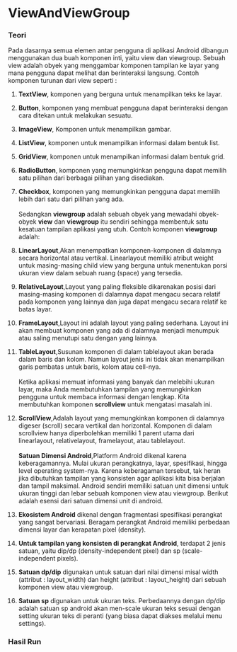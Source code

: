 # ViewAndViewGroup
### Teori
Pada dasarnya semua elemen antar pengguna di aplikasi Android dibangun menggunakan dua buah komponen inti, yaitu view dan viewgroup.
Sebuah view adalah obyek yang menggambar komponen tampilan ke layar yang mana pengguna dapat melihat dan berinteraksi langsung. Contoh komponen turunan dari view seperti :
1.  **TextView**, komponen yang berguna untuk menampilkan teks ke layar.
2. 	**Button**, komponen yang membuat pengguna dapat berinteraksi dengan cara ditekan untuk melakukan sesuatu.
3.  **ImageView**, Komponen untuk menampilkan gambar.
4.  **ListView**, komponen untuk menampilkan informasi dalam bentuk list.
5.	**GridView**, komponen untuk menampilkan informasi dalam bentuk grid.
6. 	**RadioButton**, komponen yang memungkinkan pengguna dapat memilih satu pilihan dari berbagai pilihan yang disediakan.
7.	**Checkbox**, komponen yang memungkinkan pengguna dapat memilih lebih dari satu dari pilihan yang ada. <br> <br>
Sedangkan **viewgroup** adalah sebuah obyek yang mewadahi obyek-obyek **view** dan **viewgroup** itu sendiri sehingga membentuk satu kesatuan tampilan aplikasi yang utuh. Contoh komponen **viewgroup** adalah: <br>
8.  **LinearLayout**,Akan menempatkan komponen-komponen di dalamnya secara horizontal atau vertikal. Linearlayout memiliki atribut weight untuk masing-masing child view yang berguna untuk menentukan porsi ukuran view dalam sebuah  ruang (space) yang tersedia.
9.  **RelativeLayout**,Layout yang paling fleksible dikarenakan posisi dari masing-masing komponen di dalamnya dapat mengacu secara relatif pada komponen yang lainnya dan juga dapat mengacu secara relatif ke batas layar.
10.  **FrameLayout**,Layout ini adalah layout yang paling sederhana. Layout ini akan membuat komponen yang ada di dalamnya menjadi menumpuk atau saling menutupi satu dengan yang lainnya.
11.  **TableLayout**,Susunan komponen di dalam tablelayout akan berada dalam baris dan kolom. Namun layout jenis ini tidak akan menampilkan garis pembatas untuk baris, kolom atau cell-nya. <br> <br>
Ketika aplikasi memuat informasi yang banyak dan melebihi ukuran layar, maka Anda membutuhkan tampilan yang memungkinkan pengguna untuk membaca informasi dengan lengkap. Kita membutuhkan komponen **scrollview** untuk mengatasi masalah ini.
12.  **ScrollView**,Adalah layout yang memungkinkan komponen di dalamnya digeser (scroll) secara vertikal dan horizontal. Komponen di dalam scrollview hanya diperbolehkan memiliki 1 parent utama dari linearlayout, relativelayout, framelayout, atau tablelayout. <br> <br>
**Satuan Dimensi Android**,Platform Android dikenal karena keberagamannya. Mulai ukuran perangkatnya, layar, spesifikasi, hingga level operating system-nya. Karena keberagaman tersebut, tak heran jika dibutuhkan tampilan yang konsisten agar aplikasi kita bisa berjalan dan tampil maksimal.
Android sendiri memiliki satuan unit dimensi untuk ukuran tinggi dan lebar sebuah komponen view atau viewgroup. Berikut adalah esensi dari satuan dimensi unit di android. 

1.	**Ekosistem Android** dikenal dengan fragmentasi spesifikasi perangkat yang sangat bervariasi. Beragam perangkat Android memiliki perbedaan dimensi layar dan kerapatan pixel (density).
2.	**Untuk tampilan yang konsisten di perangkat Android**, terdapat 2 jenis satuan, yaitu dip/dp (density-independent pixel) dan sp (scale-independent pixels).
3.	**Satuan dp/dip** digunakan untuk satuan dari nilai dimensi misal width (attribut : layout_width) dan height (attribut : layout_height) dari sebuah komponen view atau viewgroup.
4.	**Satuan sp** digunakan untuk ukuran teks. Perbedaannya dengan dp/dip adalah satuan sp android akan men-scale ukuran teks sesuai dengan setting ukuran teks di peranti (yang biasa dapat diakses melalui menu settings). <br>

### Hasil Run

 








